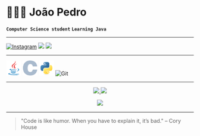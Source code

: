 # 👩🏻‍💻 João Pedro

**`Computer Science student`** **`Learning Java`**

---

  [![Instagram](https://img.shields.io/badge/-@pedrooliv.sz-E4405F?style=for-the-badge&logo=instagram&logoColor=white)](https://instagram.com/pedrooliv.sz)
  <a href = "mailto:pedrooliv.szz@gmail.com"><img src="https://img.shields.io/badge/-Gmail-%23333?style=for-the-badge&logo=gmail&logoColor=white" target="_blank"></a>
  <a href="https://www.linkedin.com/in/pedrooliv-sz" target="_blank"><img src="https://img.shields.io/badge/-LinkedIn-%230077B5?style=for-the-badge&logo=linkedin&logoColor=white" target="_blank"></a> 

---

<p align="left">
  <img src="https://raw.githubusercontent.com/devicons/devicon/master/icons/java/java-original.svg" alt="Java" width="40" height="40"/>
  <img src="https://raw.githubusercontent.com/devicons/devicon/master/icons/c/c-original.svg" alt="C" width="40" height="40"/>
  <img src="https://raw.githubusercontent.com/devicons/devicon/master/icons/python/python-original.svg" alt="Python" width="40" height="40"/>
  <img src="https://www.vectorlogo.zone/logos/git-scm/git-scm-icon.svg" alt="Git" width="40" height="40"/>
</p>

---

<div align="center">
  <a href="https://github.com/pedroolivsz">
    <img height="170em" src="https://github-readme-stats.vercel.app/api?username=pedroolivsz&show_icons=true&theme=radical" />
    <img height="170em" src="https://github-readme-streak-stats.herokuapp.com/?user=pedroolivsz&theme=radical" />
  </a>
</div>

<p align="center">
    <img src="https://github-readme-stats.vercel.app/api/top-langs/?username=pedroolivsz&layout=compact&theme=radical" />
</p>

---



> "Code is like humor. When you have to explain it, it’s bad." – Cory House
